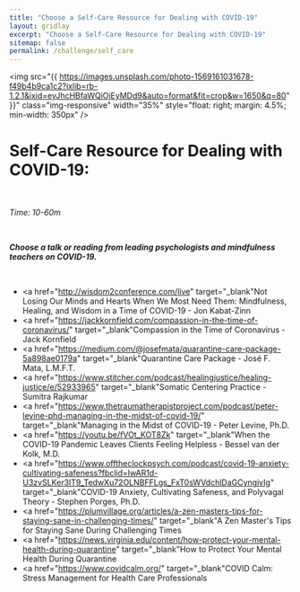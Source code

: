```yaml
---
title: "Choose a Self-Care Resource for Dealing with COVID-19"
layout: gridlay
excerpt: "Choose a Self-Care Resource for Dealing with COVID-19"
sitemap: false
permalink: /challenge/self_care
---
```



<img src="{{ https://images.unsplash.com/photo-1569161031678-f49b4b9ca1c2?ixlib=rb-1.2.1&ixid=eyJhcHBfaWQiOjEyMDd9&auto=format&fit=crop&w=1650&q=80" }}" class="img-responsive" width="35%" style="float: right; margin: 4.5%; min-width: 350px" />


# Self-Care Resource for Dealing with COVID-19:

&nbsp;

*Time: 10-60m*

&nbsp;

***Choose a talk or reading from leading psychologists and mindfulness teachers on COVID-19.***

&nbsp;
&nbsp;
&nbsp;

- <a href="http://wisdom2conference.com/live" target="_blank"Not Losing Our Minds and Hearts When We Most Need Them: Mindfulness, Healing, and Wisdom in a Time of COVID-19 - Jon Kabat-Zinn</a>
- <a href="https://jackkornfield.com/compassion-in-the-time-of-coronavirus/" target="_blank"Compassion in the Time of Coronavirus - Jack Kornfield</a>
- <a href="https://medium.com/@josefmata/quarantine-care-package-5a898ae0179a" target="_blank"Quarantine Care Package - José F. Mata, L.M.F.T.</a>
- <a href="https://www.stitcher.com/podcast/healingjustice/healing-justice/e/52933965" target="_blank"Somatic Centering Practice - Sumitra Rajkumar</a>
- <a href="https://www.thetraumatherapistproject.com/podcast/peter-levine-phd-managing-in-the-midst-of-covid-19/" target="_blank"Managing in the Midst of COVID-19 - Peter Levine, Ph.D.</a>
- <a href="https://youtu.be/fVOt_KOT8Zk" target="_blank"When the COVID-19 Pandemic Leaves Clients Feeling Helpless - Bessel van der Kolk, M.D.</a>
- <a href="https://www.offtheclockpsych.com/podcast/covid-19-anxiety-cultivating-safeness?fbclid=IwAR1d-U3zvSLKer3IT9_TedwXu72OLNBFFLgs_FxT0sWVdchlDaGCyngivIg" target="_blank"COVID-19 Anxiety, Cultivating Safeness, and Polyvagal Theory - Stephen Porges, Ph.D.</a>
- <a href="https://plumvillage.org/articles/a-zen-masters-tips-for-staying-sane-in-challenging-times/" target="_blank"A Zen Master's Tips for Staying Sane During Challenging Times</a>
- <a href="https://news.virginia.edu/content/how-protect-your-mental-health-during-quarantine" target="_blank"How to Protect Your Mental Health During Quarantine</a>
- <a href="https://www.covidcalm.org/" target="_blank"COVID Calm: Stress Management for Health Care Professionals</a>

&nbsp;
&nbsp;
